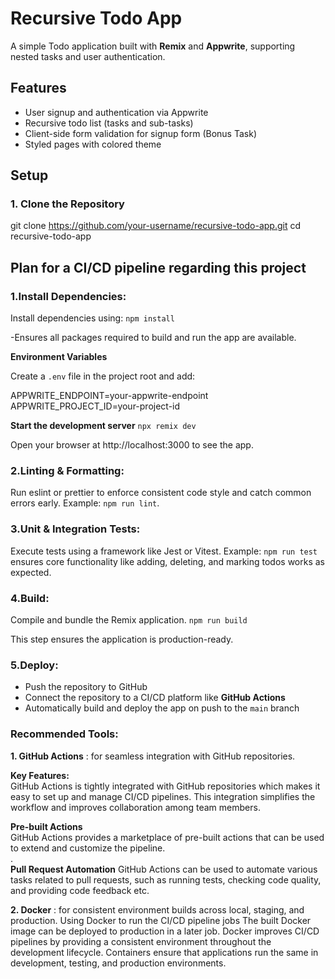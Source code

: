 # Recursive Todo App
A simple Todo application built with **Remix** and **Appwrite**, supporting nested tasks and user authentication.

## Features
- User signup and authentication via Appwrite
- Recursive todo list (tasks and sub-tasks)
- Client-side form validation for signup form (Bonus Task)
- Styled pages with colored theme

## Setup
### 1. Clone the Repository

git clone https://github.com/your-username/recursive-todo-app.git
cd recursive-todo-app

## Plan for a CI/CD pipeline regarding this project

### 1.Install Dependencies:
Install dependencies using:
`npm install`

-Ensures all packages required to build and run the app are available.

**Environment Variables**

Create a `.env` file in the project root and add:

APPWRITE_ENDPOINT=your-appwrite-endpoint  
APPWRITE_PROJECT_ID=your-project-id  

**Start the development server**
`npx remix dev`

Open your browser at http://localhost:3000 to see the app.

### 2.Linting & Formatting:
Run eslint or prettier to enforce consistent code style and catch common errors early.
Example: `npm run lint`.

### 3.Unit & Integration Tests:
Execute tests using a framework like Jest or Vitest.
Example: `npm run test` ensures core functionality like adding, deleting, and marking todos works as expected.

### 4.Build:
Compile and bundle the Remix application.
`npm run build`

This step ensures the application is production-ready.

### 5.Deploy:

- Push the repository to GitHub  
- Connect the repository to a CI/CD platform like **GitHub Actions**  
- Automatically build and deploy the app on push to the `main` branch

### Recommended Tools:
**1. GitHub Actions** : for seamless integration with GitHub repositories.   

**Key Features:**  
GitHub Actions is tightly integrated with GitHub repositories which makes it easy to set up and manage CI/CD pipelines. This integration simplifies the workflow and improves collaboration among team members.    

**Pre-built Actions**  
GitHub Actions provides a marketplace of pre-built actions that can be used to extend and customize the pipeline.  
.   
**Pull Request Automation**
GitHub Actions can be used to automate various tasks related to pull requests, such as running tests, checking code quality, and providing code feedback etc.  

**2. Docker** : for consistent environment builds across local, staging, and production.
Using Docker to run the CI/CD pipeline jobs
The built Docker image can be deployed to production in a later job.
Docker improves CI/CD pipelines by providing a consistent environment throughout the development lifecycle. Containers ensure that applications run the same in development, testing, and production environments.
